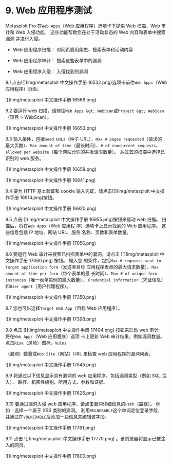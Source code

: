 # 9\. Web 应用程序测试

Metasploit Pro 在`Web Apps`（Web 应用程序）选项卡下提供 Web 扫描、Web 审 计和 Web 入侵功能。 这些功能帮助您在处于活动状态的 Web 内容和表单中搜索漏洞 并进行入侵。

*   Web 应用程序扫描： 对网页启用爬虫、搜索表单和活动内容

*   Web 应用程序审计： 搜索这些表单中的漏洞

*   Web 应用程序入侵： 入侵找到的漏洞

9.1 点击![](img/metasploit 中文操作手册 16532.png)选项卡前往`Web Apps`（Web 应用程序）页面。

![](img/metasploit 中文操作手册 16566.png)

9.2 要运行 web 扫描，请前往`Web Apps &gt; WebScan`或`Project &gt; WebScan`（项目 > WebScan）。

![](img/metasploit 中文操作手册 16653.png)

9.3 输入条件，包括`Seed URLs`（种子 URL）、`Max # pages requested`（请求的 最大页数）、`Max amount of time`（最长时间）、`# of concurrent requests`、`allowed per website`（每个网站允许的并发请求数量）。 从过去的扫描中选择已 识别的 web 服务。

![](img/metasploit 中文操作手册 16658.png)

![](img/metasploit 中文操作手册 16841.png)

9.4 要为 HTTP 基本验证和 cookie 输入凭证，请点击![](img/metasploit 中文操作手册 16914.png)按钮。

![](img/metasploit 中文操作手册 16920.png)

9.5 点击![](img/metasploit 中文操作手册 16955.png)按钮来启动 web 扫描。 扫描后，将在`Web Apps`（Web 应用程 序）选项卡上显示找到的 Web 应用程序。 这些信息包括 IP 地址、网站 URL、服务 名称、页数和表单数量。

![](img/metasploit 中文操作手册 17056.png)

9.6 要运行 Web 审计来搜索已扫描表单中的漏洞，请点击 ![](img/metasploit 中文操作手册 17060.png) 按钮。 输入您 的条件，包括`Max # requests sent to target application form`（发送至目标 应用程序表单的最大请求数量）、`Max amount of time per form`（每个表单的最 长时间）、`Max # of unique form instances`（唯一表单实例的最大数量）、 `Credential information`（凭证信息）和`User agent`（用户代理程序）。

![](img/metasploit 中文操作手册 17350.png)

9.7 您也可以选择`Target Web App`（目标 Web 应用程序）。

![](img/metasploit 中文操作手册 17398.png)

9.8 点击 ![](img/metasploit 中文操作手册 17404.png) 按钮来启动 web 审计。 将在`Web Apps`（Web 应用程序）选项 卡上更新 Web 审计结果，例如漏洞数量。 点击`Risk`（风险）图标，`Vulns`

（漏洞）数量或`Web Site`（网站）URL 来检查 web 应用程序的漏洞列表。

![](img/metasploit 中文操作手册 17545.png)

9.9 将通过以下信息显示具有漏洞的 web 应用程序，包括漏洞类型（例如 SQL 注入）、 路径、机密性级别、所用方式、参数和证据。

![](img/metasploit 中文操作手册 17626.png)

9.10 要通过漏洞入侵 web 应用程序，请点击漏洞详细信息的`Path`（路径）。 例 如：选择一个属于 XSS 类别的漏洞。 利用`VULNERABLE`这个单词定位登录字段， 并通过在`VULNERABLE`后添加一些信息来编辑该字段。

![](img/metasploit 中文操作手册 17761.png)

9.11 点击 ![](img/metasploit 中文操作手册 17770.png) 。该浏览器将显示已被注入的网页。

![](img/metasploit 中文操作手册 17800.png)